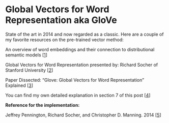 # Global Vectors for Word Representation aka GloVe

State of the art in 2014 and now regarded as a classic. Here are a couple of my favorite resources on the pre-trained vector method:

An overview of word embeddings and their connection to distributional semantic models [<a href="http://blog.aylien.com/overview-word-embeddings-history-word2vec-cbow-glove" title="aylien.com" rel="nofollow">1</a></li>]

Global Vectors for Word Representation presented by: Richard Socher of Stanford University [<a href="https://youtu.be/ASn7ExxLZws" title="YouTube.com" rel="nofollow">2</a></li>] 

Paper Dissected: “Glove: Global Vectors for Word Representation” Explained [<a href="http://mlexplained.com/2018/04/29/paper-dissected-glove-global-vectors-for-word-representation-explained/" title="mlexplained.com" rel="nofollow">3</a></li>]

You can find my own detailed explanation in section 7 of this post [<a href="https://www.xtiandata.com/single-post/2018/10/26/Shallow-Deep-Natural-Language-Processing" title="xtiandata.com" rel="nofollow">4</a></li>] 


<b>Reference for the implementation:</b>

Jeffrey Pennington, Richard Socher, and Christopher D. Manning. 2014 [<a href="https://nlp.stanford.edu/pubs/glove.pdf" title="nlp.stanford.edu" rel="nofollow">5</a></li>] 
